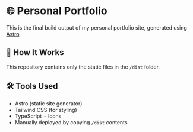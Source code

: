 # 🌐 Personal Portfolio
This is the final build output of my personal portfolio site, generated using [Astro](https://astro.build/).

## 🔧 How It Works

This repository contains only the static files in the `/dist` folder.

## 🛠️ Tools Used

- Astro (static site generator)
- Tailwind CSS (for styling)
- TypeScript + Icons
- Manually deployed by copying `/dist` contents
